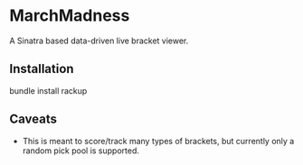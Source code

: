 # MarchMadness

A Sinatra based data-driven live bracket viewer.

## Installation

bundle install
rackup

## Caveats

* This is meant to score/track many types of brackets, but currently only a random pick pool is supported.
